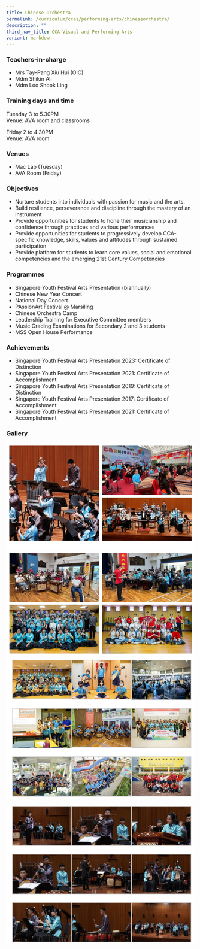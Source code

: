 ```yaml
---
title: Chinese Orchestra
permalink: /curriculum/ccas/performing-arts/chineseorchestra/
description: ""
third_nav_title: CCA Visual and Performing Arts
variant: markdown
---
```

### **Teachers-in-charge**

*   Mrs Tay-Pang Xiu Hui (OIC)
*   Mdm Shikin Ali
*   Mdm Loo Shook Ling

### **Training days and time**

Tuesday 3 to 5.30PM <br>Venue: AVA room and classrooms  

Friday 2 to 4.30PM <br>Venue: AVA room

### **Venues**

*   Mac Lab (Tuesday)
*   AVA Room (Friday)

### **Objectives**

*   Nurture students into individuals with passion for music and the arts.
*   Build resilience, perseverance and discipline through the mastery of an instrument
*   Provide opportunities for students to hone their musicianship and confidence through practices and various performances
*   Provide opportunities for students to progressively develop CCA-specific knowledge, skills, values and attitudes through sustained participation
*   Provide platform for students to learn core values, social and emotional competencies and the emerging 21st Century Competencies

### **Programmes**

*   Singapore Youth Festival Arts Presentation (biannually)
*   Chinese New Year Concert
*   National Day Concert
*   PAssionArt Festival @ Marsiling
*   Chinese Orchestra Camp
*   Leadership Training for Executive Committee members
*   Music Grading Examinations for Secondary 2 and 3 students
*   MSS Open House Performance

### **Achievements**

*   Singapore Youth Festival Arts Presentation 2023:&nbsp;Certificate of Distinction
*   Singapore Youth Festival Arts Presentation 2021:&nbsp;Certificate of Accomplishment
*   Singapore Youth Festival Arts Presentation 2019:&nbsp;Certificate of Distinction
*   Singapore Youth Festival Arts Presentation 2017:&nbsp;Certificate of Accomplishment
*   Singapore Youth Festival Arts Presentation 2021: Certificate of Accomplishment

### **Gallery**
![](/images/comss1.JPG)<br>
![](/images/comss2.JPG)<br>
![Chinese Orchestra](/images/Chinese%20Orchestra_1.jpg)

![Chinese Orchestra](/images/Chinese%20Orchestra_2.jpg)